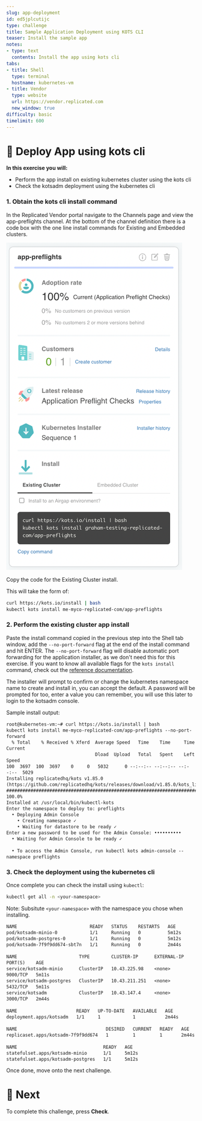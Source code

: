 ```yaml
---
slug: app-deployment
id: ed5jplcutijc
type: challenge
title: Sample Application Deployment using KOTS CLI
teaser: Install the sample app
notes:
- type: text
  contents: Install the app using kots cli
tabs:
- title: Shell
  type: terminal
  hostname: kubernetes-vm
- title: Vendor
  type: website
  url: https://vendor.replicated.com
  new_window: true
difficulty: basic
timelimit: 600
---
```


👋 Deploy App using kots cli
============================

**In this exercise you will:**

 * Perform the app install on existing kubernetes cluster using the kots cli
 * Check the kotsadm deployment using the kubernetes cli


### 1. Obtain the kots cli install command

In the Replicated Vendor portal navigate to the Channels page and view the app-preflights channel.
At the bottom of the channel definition there is a code box with the one line install commands for Existing and Embedded clusters.

![preflight-channel](../assets/preflight-channel.png)

Copy the code for the Existing Cluster install.

This will take the form of:

```bash
curl https://kots.io/install | bash 
kubectl kots install me-myco-replicated-com/app-preflights
```

### 2. Perform the existing cluster app install

Paste the install command copied in the previous step into the Shell tab window, add the `--no-port-forward` flag at the end of the install command and hit ENTER. The `--no-port-forward` flag will disable automatic port forwarding for the application installer, as we don't need this for this exercise. If you want to know all available flags for the `kots install` command, check out the [reference documentation](https://docs.replicated.com/reference/kots-cli-install). 

The installer will prompt to confirm or change the kubernetes namespace name to create and install in, you can accept the default.
A password will be prompted for too, enter a value you can remember, you will use this later to login to the kotsadm console.

Sample install output:
```
root@kubernetes-vm:~# curl https://kots.io/install | bash
kubectl kots install me-myco-replicated-com/app-preflights --no-port-forward
  % Total    % Received % Xferd  Average Speed   Time    Time     Time  Current
                                 Dload  Upload   Total   Spent    Left  Speed
100  3697  100  3697    0     0   5032      0 --:--:-- --:--:-- --:--:--  5029
Installing replicatedhq/kots v1.85.0 (https://github.com/replicatedhq/kots/releases/download/v1.85.0/kots_linux_amd64.tar.gz)...
######################################################################## 100.0%
Installed at /usr/local/bin/kubectl-kots
Enter the namespace to deploy to: preflights
  • Deploying Admin Console
    • Creating namespace ✓
    • Waiting for datastore to be ready ✓
Enter a new password to be used for the Admin Console: ••••••••••
  • Waiting for Admin Console to be ready ✓

  • To access the Admin Console, run kubectl kots admin-console --namespace preflights

```

### 3. Check the deployment using the kubernetes cli

Once complete you can check the install using `kubectl`:

```bash
kubectl get all -n <your-namespace>
```

Note: Subsitute `<your-namespace>` with the namespace you chose when installing.


```
NAME                           READY   STATUS    RESTARTS   AGE
pod/kotsadm-minio-0            1/1     Running   0          5m12s
pod/kotsadm-postgres-0         1/1     Running   0          5m12s
pod/kotsadm-7f9f9dd674-sbt7n   1/1     Running   0          2m44s

NAME                       TYPE        CLUSTER-IP      EXTERNAL-IP   PORT(S)    AGE
service/kotsadm-minio      ClusterIP   10.43.225.98    <none>        9000/TCP   5m11s
service/kotsadm-postgres   ClusterIP   10.43.211.251   <none>        5432/TCP   5m11s
service/kotsadm            ClusterIP   10.43.147.4     <none>        3000/TCP   2m44s

NAME                      READY   UP-TO-DATE   AVAILABLE   AGE
deployment.apps/kotsadm   1/1     1            1           2m44s

NAME                                 DESIRED   CURRENT   READY   AGE
replicaset.apps/kotsadm-7f9f9dd674   1         1         1       2m44s

NAME                                READY   AGE
statefulset.apps/kotsadm-minio      1/1     5m12s
statefulset.apps/kotsadm-postgres   1/1     5m12s

```

Once done, move onto the next challenge.


🏁 Next
=======

To complete this challenge, press **Check**.
